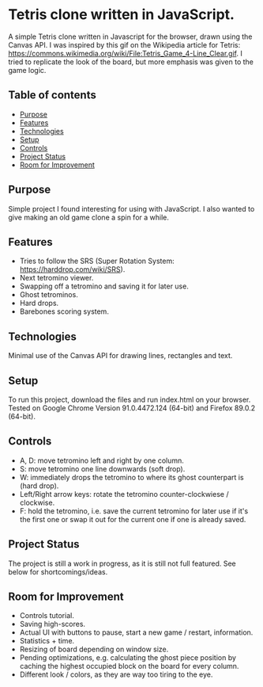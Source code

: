 # Tetris clone written in JavaScript.
A simple Tetris clone written in Javascript for the browser, drawn using the Canvas API.
I was inspired by this gif on the Wikipedia article for Tetris:
https://commons.wikimedia.org/wiki/File:Tetris_Game_4-Line_Clear.gif.
I tried to replicate the look of the board, but more emphasis was given to the game logic.

## Table of contents
* [Purpose](#purpose)
* [Features](#features)
* [Technologies](#technologies)
* [Setup](#setup)
* [Controls](#controls)
* [Project Status](#project-status)
* [Room for Improvement](#room-for-improvement)

## Purpose
Simple project I found interesting for using with JavaScript. I also wanted to give 
making an old game clone a spin for a while.

## Features
- Tries to follow the SRS (Super Rotation System: https://harddrop.com/wiki/SRS).
- Next tetromino viewer.
- Swapping off a tetromino and saving it for later use.
- Ghost tetrominos.
- Hard drops.
- Barebones scoring system.
	
## Technologies
Minimal use of the Canvas API for drawing lines, rectangles and text.

## Setup
To run this project, download the files and run index.html on your browser.
Tested on Google Chrome Version 91.0.4472.124 (64-bit) and Firefox 89.0.2 (64-bit).

## Controls
- A, D: move tetromino left and right by one column.
- S: move tetromino one line downwards (soft drop).
- W: immediately drops the tetromino to where its ghost counterpart is (hard drop).
- Left/Right arrow keys: rotate the tetromino counter-clockwiese / clockwise.
- F: hold the tetromino, i.e. save the current tetromino for later use 
if it's the first one or swap it out for the current one if one is already saved.

## Project Status
The project is still a work in progress, as it is still not full featured. 
See below for shortcomings/ideas.

## Room for Improvement
- Controls tutorial.
- Saving high-scores.
- Actual UI with buttons to pause, start a new game / restart, information.
- Statistics + time.
- Resizing of board depending on window size.
- Pending optimizations, e.g. calculating the ghost piece position by caching
the highest occupied block on the board for every column.
- Different look / colors, as they are way too tiring to the eye.